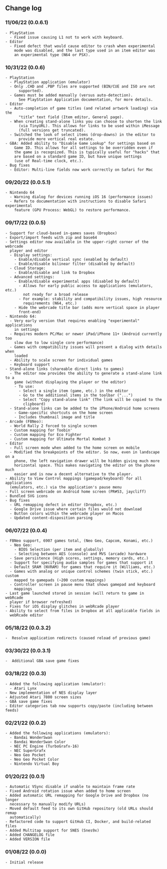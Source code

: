 ## Change log

### 11/06/22 (0.0.6.1)
    - PlayStation
      - Fixed issue causing L1 not to work with keyboard.
    - Editor
      - Fixed defect that would cause editor to crash when experimental
        mode was disabled, and the last type used in an item editor was
        an experimental type (N64 or PSX).

### 10/31/22 (0.0.6)
    - PlayStation
      - PlayStation application (emulator)
      - Only .CHD and .PBP files are supported (BIN/CUE and ISO are not
          supported).
      - Games must be added manually (versus auto-detection).
          See PlayStation Application documentation, for more details.
    - Editor
      - Auto-completion of game titles (and related artwork loading) via the
          "title" text field (Item editor, General page).
      - When creating stand-alone links you can choose to shorten the link
          (via TinyURL). This allows for links to be used within iMessage
          (full versions get truncated).
      - Switched the look of select items (drop-downs) in the editor to
          provide more vertical real estate.
    - GBA: Added ability to "Disable Game Lookup" for settings based on
        Game ID. This allows for all settings to be overridden even if
        the game is recognized. This is typically useful for "hacks" that
        are based on a standard game ID, but have unique settings
        (use of Real-time clock, etc.).
    - Bug fixes
      - Editor: Multi-line fields now work correctly on Safari for Mac

### 09/20/22 (0.0.5.1)
    - Nintendo 64
      - Warning dialog for devices running iOS 16 (performance issues)
      - Refers to documentation with instructions to disable Safari experimental
        feature (GPU Process: WebGL) to restore performance.

### 09/17/22 (0.0.5)
    - Support for cloud-based in-games saves (Dropbox)
    - Export/import feeds with zip and base64
    - Settings editor now available in the upper-right corner of the webrcade
      player and editor
      - Display settings:
        - Enable/disable vertical sync (enabled by default)
        - Enable/disable bilinear filter (disabled by default)
      - Cloud Storage:
        - Enable/disable and link to Dropbox
      - Advanced settings:
        - Enable/disable experimental apps (disabled by default)
          - Allows for early public access to applications (emulators, etc.)
            not ready for a broad release
          - For example: stability and compatibility issues, high resource
            requirements (N64, etc.)
        - Hide the webrcade title bar (adds more vertical space in player
          front-end)
    - Nintendo 64:
      - Very early version that requires enabling "experimental" applications
        in settings
      - Requires modern PC/Mac or newer iPad/iPhone 11+ (Android currently too
        slow due to low single core performance)
      - Games with compatibility issues will present a dialog with details when
        loaded
      - Ability to scale screen for individual games
      - Keyboard support
    - Stand-alone links (shareable direct links to games)
      - The editor now provides the ability to generate a stand-alone link to a
        game (without displaying the player or the editor)
        - To use:
          - Select a single item (game, etc.) in the editor
          - Go to the additional items in the toolbar ("...")
          - Select "Copy stand-alone link" (The link will be copied to the
            clipboard)
      - Stand-alone links can be added to the iPhone/Android home screens
        - Game-specific shortcuts on the home screen
        - Includes thumbnail image and title
    - Arcade (FBNeo):
      - World Rally 2 forced to single screen
      - Custom mapping for Toobin'
      - Custom mapping for Eco Fighter
      - Custom mapping for Ultimate Mortal Kombat 3
    - Editor
      - Full screen mode when added to the home screen on mobile
      - Modified the breakpoints of the editor. So now, even in landscape on a
        phone, the left navigation drawer will be hidden giving much more
        horizontal space. This makes navigating the editor on the phone much
        easier and is now a decent alternative to the player.
    - Ability to View Control mappings (gamepad/keyboard) for all applications
      (emulators, etc.) via the application's pause menu
    - Full screen webrcade on Android home screen (PR#53, jaycliff)
    - Bundled SVG icons
    - Bug fixes
      - URL remapping defect in editor (Dropbox, etc.)
      - Google Drive issue where certain files would not download
      - Button colors within the webrcade player on Macos
      - Updated content-disposition parsing

### 06/07/22 (0.0.4)
    - FBNeo support, 6907 games total, (Neo Geo, Capcom, Konami, etc.)
      - Neo Geo:
        - BIOS Selection (per item and globally)
        - Selecting between AES (console) and MVS (arcade) hardware
      - Save persistence (High scores, settings, memory cards, etc.)
      - Support for specifying audio samples for games that support it
      - Default SRAM (NVRAM) for games that require it (Williams, etc.)
      - Games with analog or unique control schemes (twin stick, etc.) custom
        mapped to gamepads (~200 custom mappings)
      - Controller screen in pause menu that shows gamepad and keyboard
        mappings
    - Last game launched stored in session (will return to game in webRcade
      player if browser refreshed)
    - Fixes for iOS display glitches in webRcade player
    - Ability to select from files in Dropbox at all applicable fields in
      webRcade editor

### 05/18/22 (0.0.3.2)
    -  Resolve application redirects (caused reload of previous game)

### 03/30/22 (0.0.3.1)
    -  Additional GBA save game fixes

### 03/18/22 (0.0.3)
    - Added the following application (emulator):
      - Atari Lynx
    - New implementation of NES display layer
    - Adjusted Atari 7800 screen sizes
    - GBA save game fixes
    - Editor categories tab now supports copy/paste (including between feeds)

### 02/21/22 (0.0.2)
    - Added the following applications (emulators):
      - Bandai WonderSwan
      - Bandai WonderSwan Color
      - NEC PC Engine (TurboGrafx-16)
      - NEC SuperGrafx
      - Neo Geo Pocket
      - Neo Geo Pocket Color
      - Nintendo Virtual Boy

### 01/20/22 (0.0.1)
    - Automatic VSync disable if unable to maintain frame rate
    - Fixed Android rotation issue when added to home screen
    - Added automatic URL remapping for Google Drive and Dropbox (no longer
      necessary to manually modify URLs)
    - Moved default feed to its own GitHub repository (old URLs should remap
      automatically)
    - Refactored code to support GitHub CI, Docker, and build-related files
    - Added Multitap support for SNES (Snes9x)
    - Added CHANGELOG file
    - Added VERSION file

### 01/08/22 (0.0.0)
    - Initial release
